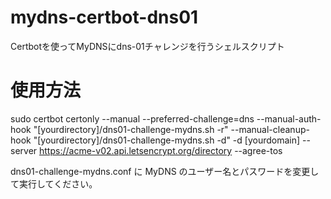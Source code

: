 # mydns-certbot-dns01
Certbotを使ってMyDNSにdns-01チャレンジを行うシェルスクリプト

# 使用方法
sudo certbot certonly --manual --preferred-challenge=dns --manual-auth-hook "[yourdirectory]/dns01-challenge-mydns.sh -r" --manual-cleanup-hook "[yourdirectory]/dns01-challenge-mydns.sh -d" -d [yourdomain] --server https://acme-v02.api.letsencrypt.org/directory --agree-tos

dns01-challenge-mydns.conf に MyDNS のユーザー名とパスワードを変更して実行してください。
